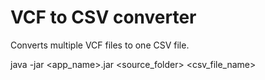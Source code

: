 # VCF to CSV converter

Converts multiple VCF files to one CSV file.

java -jar <app_name>.jar <source_folder> <csv_file_name>
